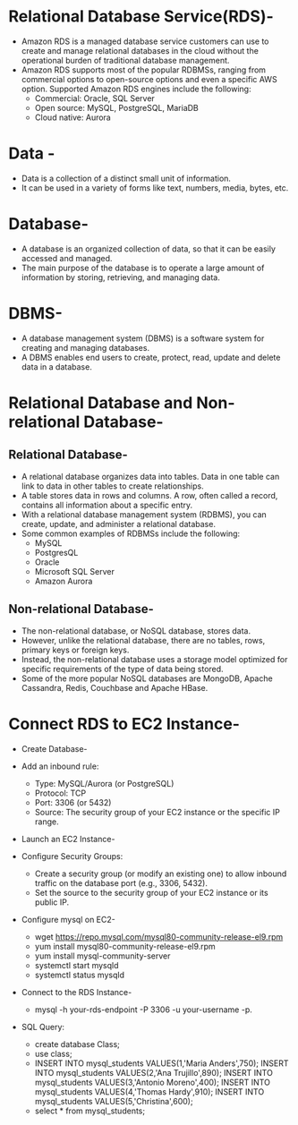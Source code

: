 # Relational Database Service(RDS)-
- Amazon RDS is a managed database service customers can use to create and manage relational databases in the cloud without the operational burden of traditional database management.
- Amazon RDS supports most of the popular RDBMSs, ranging from commercial options to open-source options and even a specific AWS option. Supported Amazon RDS engines include the following:
    - Commercial: Oracle, SQL Server
    - Open source: MySQL, PostgreSQL, MariaDB
    - Cloud native: Aurora


# Data -
- Data is a collection of a distinct small unit of information.
- It can be used in a variety of forms like text, numbers, media, bytes, etc.

# Database-
- A database is an organized collection of data, so that it can be easily accessed and managed.
- The main purpose of the database is to operate a large amount of information by storing, retrieving, and managing data.

# DBMS-
- A database management system (DBMS) is a software system for creating and managing databases.
- A DBMS enables end users to create, protect, read, update and delete data in a database.

# Relational Database and Non-relational Database-
## Relational Database-
- A relational database organizes data into tables. Data in one table can link to data in other tables to create relationships.
- A table stores data in rows and columns. A row, often called a record, contains all information about a specific entry.
- With a relational database management system (RDBMS), you can create, update, and administer a relational database.
- Some common examples of RDBMSs include the following:
    - MySQL
    - PostgresQL
    - Oracle
    - Microsoft SQL Server
    - Amazon Aurora

## Non-relational Database-
- The non-relational database, or NoSQL database, stores data.
- However, unlike the relational database, there are no tables, rows, primary keys or foreign keys.
- Instead, the non-relational database uses a storage model optimized for specific requirements of the type of data being stored.
- Some of the more popular NoSQL databases are MongoDB, Apache Cassandra, Redis, Couchbase and Apache HBase.

# Connect RDS to EC2 Instance-
- Create Database-
- Add an inbound rule:
    - Type: MySQL/Aurora (or PostgreSQL)
    - Protocol: TCP
    - Port: 3306 (or 5432)
    - Source: The security group of your EC2 instance or the specific IP range.
      
- Launch an EC2 Instance-
- Configure Security Groups:
    - Create a security group (or modify an existing one) to allow inbound traffic on the database port (e.g., 3306, 5432).
    - Set the source to the security group of your EC2 instance or its public IP.

- Configure mysql on EC2-
    -  wget https://repo.mysql.com/mysql80-community-release-el9.rpm
    -  yum install mysql80-community-release-el9.rpm
    -  yum install mysql-community-server
    -  systemctl start mysqld
    -  systemctl status mysqld
- Connect to the RDS Instance-
    - mysql -h your-rds-endpoint -P 3306 -u your-username -p.
 
- SQL Query:
    -  create database Class;
    -  use class;
    -  INSERT INTO  mysql_students VALUES(1,'Maria Anders',750);
       INSERT INTO  mysql_students VALUES(2,'Ana Trujillo',890);
       INSERT INTO  mysql_students VALUES(3,'Antonio Moreno',400);
       INSERT INTO  mysql_students VALUES(4,'Thomas Hardy',910);
       INSERT INTO  mysql_students VALUES(5,'Christina',600);
   -  select * from mysql_students;



